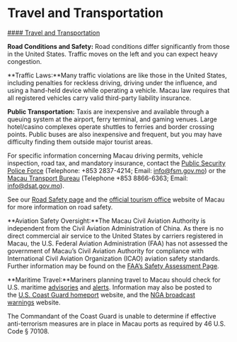 # Travel and Transportation

[#### Travel and Transportation](javascript:void(0); "Travel and Transportation")

**Road Conditions and Safety:** Road conditions differ significantly from those in the United States. Traffic moves on the left and you can expect heavy congestion.

**Traffic Laws:**Many traffic violations are like those in the United States, including penalties for reckless driving, driving under the influence, and using a hand-held device while operating a vehicle. Macau law requires that all registered vehicles carry valid third-party liability insurance.

**Public Transportation:** Taxis are inexpensive and available through a queuing system at the airport, ferry terminal, and gaming venues. Large hotel/casino complexes operate shuttles to ferries and border crossing points. Public buses are also inexpensive and frequent, but you may have difficulty finding them outside major tourist areas.

For specific information concerning Macau driving permits, vehicle inspection, road tax, and mandatory insurance, contact the [Public Security Police Force](https://www.fsm.gov.mo/psp/eng/main.html) (Telephone: +853 2837-4214; Email: [info@fsm.gov.mo](mailto:info@fsm.gov.mo)) or the [Macau Transport Bureau](http://www.dsat.gov.mo/dsat/index.aspx) (Telephone +853 8866-6363; Email: [info@dsat.gov.mo](mailto:info@dsat.gov.mo)).

See our [Road Safety page](http://travel.state.gov/content/passports/en/go/safety/road.html) and the [official tourism office](https://www.macaotourism.gov.mo/en/) website of Macau for more information on road safety.

**Aviation Safety Oversight:**The Macau Civil Aviation Authority is independent from the Civil Aviation Administration of China. As there is no direct commercial air service to the United States by carriers registered in Macau, the U.S. Federal Aviation Administration (FAA) has not assessed the government of Macau’s Civil Aviation Authority for compliance with International Civil Aviation Organization (ICAO) aviation safety standards. Further information may be found on the [FAA’s Safety Assessment Page](https://www.faa.gov/about/initiatives/iasa).

**Maritime Travel:**Mariners planning travel to Macau should check for U.S. maritime [advisories](https://www.maritime.dot.gov/msci-advisories) and [alerts](https://www.maritime.dot.gov/msci-alerts). Information may also be posted to the [U.S. Coast Guard homeport](https://msi.nga.mil/NavWarnings) website, and the [NGA broadcast warnings](https://msi.nga.mil/NavWarnings) website.

The Commandant of the Coast Guard is unable to determine if effective anti-terrorism measures are in place in Macau ports as required by 46 U.S. Code § 70108.